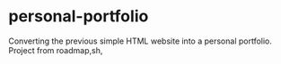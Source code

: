 # personal-portfolio
Converting the previous simple HTML website into a personal portfolio. Project from roadmap,sh,

